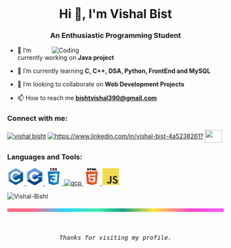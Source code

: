<h1 align="center">Hi 👋, I'm Vishal Bist</h1>
<h3 align="center">An Enthusiastic Programming Student</h3>
<img align="right" alt="Coding" width="400" src="https://cdn.dribbble.com/users/1162077/screenshots/3848914/programmer.gif">

- 🔭 I’m currently working on **Java project**

- 🌱 I’m currently learning **C, C++, DSA, Python, FrontEnd and MySQL**

- 👯 I’m looking to collaborate on **Web Development Projects**

- 📫 How to reach me **bishtvishal390@gmail.com**

<h3 align="left">Connect with me:</h3>
<p align="left">
<a href="https://twitter.com/vishal bisht" target="blank"><img align="center" src="https://cdn2.iconfinder.com/data/icons/threads-by-instagram/24/x-logo-twitter-new-brand-contained-outline-112.png" alt="vishal bisht" height="30" width="40" /></a> 
<a href="https://www.linkedin.com/in/vishal-bist-4a5238261/" target="blank"><img align="center" src="https://cdn1.iconfinder.com/data/icons/logotypes/32/square-linkedin-156.png" alt="https://www.linkedin.com/in/vishal-bist-4a5238261?" height="30" width="40" /></a>
<a href="https://www.instagram.com/vishal_bisht001?igsh=MW1sY2s1cDZ0cnJpMg==" target="blank"><img align="center" src="https://cdn1.iconfinder.com/data/icons/social-rounded-2/32/instagram-112.png" height="30" width="40" /></a>
</p>

<h3 align="left">Languages and Tools:</h3>
<p align="left"> <a href="https://www.cprogramming.com/" target="_blank" rel="noreferrer"> <img src="https://raw.githubusercontent.com/devicons/devicon/master/icons/c/c-original.svg" alt="c" width="40" height="40"/> </a> <a href="https://www.w3schools.com/cpp/" target="_blank" rel="noreferrer"> <img src="https://raw.githubusercontent.com/devicons/devicon/master/icons/cplusplus/cplusplus-original.svg" alt="cplusplus" width="40" height="40"/> </a> <a href="https://www.w3schools.com/css/" target="_blank" rel="noreferrer"> <img src="https://raw.githubusercontent.com/devicons/devicon/master/icons/css3/css3-original-wordmark.svg" alt="css3" width="40" height="40"/> </a> <a href="https://cloud.google.com" target="_blank" rel="noreferrer"> <img src="https://www.vectorlogo.zone/logos/google_cloud/google_cloud-icon.svg" alt="gcp" width="40" height="40"/> </a> <a href="https://www.w3.org/html/" target="_blank" rel="noreferrer"> <img src="https://raw.githubusercontent.com/devicons/devicon/master/icons/html5/html5-original-wordmark.svg" alt="html5" width="40" height="40"/> </a> <a href="https://developer.mozilla.org/en-US/docs/Web/JavaScript" target="_blank" rel="noreferrer"> <img src="https://raw.githubusercontent.com/devicons/devicon/master/icons/javascript/javascript-original.svg" alt="javascript" width="40" height="40"/> </a> 

<p>
  <img src="https://github-readme-stats.vercel.app/api?username=Vishal-Bisht&show_icons=true&locale=en&theme=neon&bg_color=00000000" alt="Vishal-Bisht" height="180" width="420"/>
</p>

<a target="_blank" rel="noopener noreferrer" href="https://github.com/ArshErgon/ArshErgon/blob/main/assets/header/lineBar.png"><img src="https://github.com/ArshErgon/ArshErgon/raw/main/assets/header/lineBar.png" width="100%" height="8px" style="max-width: 100%;"></a>

<p align="center" dir="auto"><br><br>
  <samp>
    <i>Thanks for visiting my profile.</i> 
  </samp>
</p>
